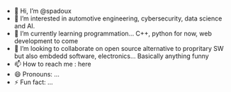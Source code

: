 - 👋 Hi, I’m @spadoux
- 👀 I’m interested in automotive engineering, cybersecurity, data science and AI.
- 🌱 I’m currently learning programmation... C++, python for now, web development to come
- 💞️ I’m looking to collaborate on open source alternative to propritary SW but also embdedd software, electronics... Basically anything funny
- 📫 How to reach me : here
- 😄 Pronouns: ...
- ⚡ Fun fact: ...

<!---
spadoux/spadoux is a ✨ special ✨ repository because its `README.md` (this file) appears on your GitHub profile.
You can click the Preview link to take a look at your changes.
--->
